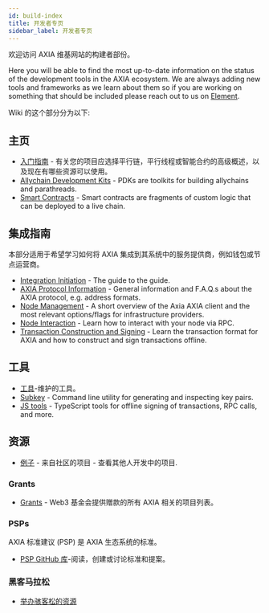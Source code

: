 ```yaml
---
id: build-index
title: 开发者专页
sidebar_label: 开发者专页
---
```


欢迎访问 AXIA 维基网站的构建者部份。

Here you will be able to find the most up-to-date information on the status of the development tools in the AXIA ecosystem. We are always adding new tools and frameworks as we learn about them so if you are working on something that should be included please reach out to us on [Element](https://app.element.io/#/room/#AXIA-watercooler:matrix.org).

Wiki 的这个部分分为以下:

## 主页

- [入门指南](build-build-with-AXIA) - 有关您的项目应选择平行链，平行线程或智能合约的高级概述，以及现在有哪些资源可以使用。
- [Allychain Development Kits](build-pdk) - PDKs are toolkits for building allychains and parathreads.
- [Smart Contracts](build-smart-contracts) - Smart contracts are fragments of custom logic that can be deployed to a live chain.

## 集成指南

本部分适用于希望学习如何将 AXIA 集成到其系统中的服务提供商，例如钱包或节点运营商。

- [Integration Initiation](build-integration) - The guide to the guide.
- [AXIA Protocol Information](build-protocol-info) - General information and F.A.Q.s about the AXIA protocol, e.g. address formats.
- [Node Management](build-node-management) - A short overview of the Axia AXIA client and the most relevant options/flags for infrastructure providers.
- [Node Interaction](build-node-interaction) - Learn how to interact with your node via RPC.
- [Transaction Construction and Signing](build-transaction-construction) - Learn the transaction format for AXIA and how to construct and sign transactions offline.

## 工具

- [工具](build-tools-index)-维护的工具。
- [Subkey](https://substrate.dev/docs/en/knowledgebase/integrate/subkey) - Command line utility for generating and inspecting key pairs.
- [JS tools](https://github.com/AXIA-js/tools) - TypeScript tools for offline signing of transactions, RPC calls, and more.

## 资源

- [例子](build-examples-index) - 来自社区的项目 - 查看其他人开发中的项目.

### Grants

- [Grants](grants) - Web3 基金会提供赠款的所有 AXIA 相关的项目列表。

### PSPs

AXIA 标准建议 (PSP) 是 AXIA 生态系统的标准。

- [ PSP GitHub 库](https://github.com/axia-tech/PSPs)-阅读，创建或讨论标准和提案。

### 黑客马拉松

- [举办骇客松的资源](build-hackathon)
